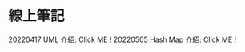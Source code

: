 # 線上筆記

20220417 UML 介紹: [Click ME !](https://hackmd.io/teJ4XofJR7i0ZhwsEvy6DA?view)
20220505 Hash Map 介紹: [Click ME !](https://hackmd.io/_qatqH00RESLSsI0IQ4hEQ?view&fbclid=IwAR1HdxLZcbrnFCEE6kYCD7grTsrlPygT80Ywo8Ck6zX1Arc0huFPJzwfWRg)